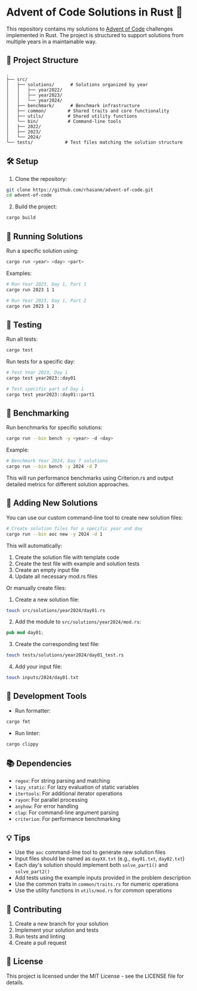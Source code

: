 # Advent of Code Solutions in Rust 🦀

This repository contains my solutions to [Advent of Code](https://adventofcode.com/) challenges implemented in Rust. The project is structured to support solutions from multiple years in a maintainable way.

## 🚀 Project Structure

```
.
├── src/
│   ├── solutions/      # Solutions organized by year
│   │   ├── year2022/
│   │   ├── year2023/
│   │   └── year2024/
│   ├── benchmark/      # Benchmark infrastructure
│   ├── common/        # Shared traits and core functionality
│   ├── utils/         # Shared utility functions
│   └── bin/           # Command-line tools
│   ├── 2022/
│   ├── 2023/
│   └── 2024/
└── tests/            # Test files matching the solution structure
```

## 🛠️ Setup

1. Clone the repository:
```bash
git clone https://github.com/rhasanm/advent-of-code.git
cd advent-of-code
```

2. Build the project:
```bash
cargo build
```

## 🎯 Running Solutions

Run a specific solution using:
```bash
cargo run <year> <day> <part>
```

Examples:
```bash
# Run Year 2023, Day 1, Part 1
cargo run 2023 1 1

# Run Year 2023, Day 1, Part 2
cargo run 2023 1 2
```

## 🧪 Testing

Run all tests:
```bash
cargo test
```

Run tests for a specific day:
```bash
# Test Year 2023, Day 1
cargo test year2023::day01

# Test specific part of Day 1
cargo test year2023::day01::part1
```

## 🚀 Benchmarking

Run benchmarks for specific solutions:
```bash
cargo run --bin bench -y <year> -d <day>
```

Example:
```bash
# Benchmark Year 2024, Day 7 solutions
cargo run --bin bench -y 2024 -d 7
```

This will run performance benchmarks using Criterion.rs and output detailed metrics for different solution approaches.

## 📝 Adding New Solutions

You can use our custom command-line tool to create new solution files:

```bash
# Create solution files for a specific year and day
cargo run --bin aoc new -y 2024 -d 1
```

This will automatically:
1. Create the solution file with template code
2. Create the test file with example and solution tests
3. Create an empty input file
4. Update all necessary mod.rs files

Or manually create files:

1. Create a new solution file:
```bash
touch src/solutions/year2024/day01.rs
```

2. Add the module to `src/solutions/year2024/mod.rs`:
```rust
pub mod day01;
```

3. Create the corresponding test file:
```bash
touch tests/solutions/year2024/day01_test.rs
```

4. Add your input file:
```bash
touch inputs/2024/day01.txt
```

## 🔧 Development Tools

- Run formatter:
```bash
cargo fmt
```

- Run linter:
```bash
cargo clippy
```

## 📚 Dependencies

- `regex`: For string parsing and matching
- `lazy_static`: For lazy evaluation of static variables
- `itertools`: For additional iterator operations
- `rayon`: For parallel processing
- `anyhow`: For error handling
- `clap`: For command-line argument parsing
- `criterion`: For performance benchmarking

## 💡 Tips

- Use the `aoc` command-line tool to generate new solution files
- Input files should be named as `dayXX.txt` (e.g., `day01.txt`, `day02.txt`)
- Each day's solution should implement both `solve_part1()` and `solve_part2()`
- Add tests using the example inputs provided in the problem description
- Use the common traits in `common/traits.rs` for numeric operations
- Use the utility functions in `utils/mod.rs` for common operations

## 🤝 Contributing

1. Create a new branch for your solution
2. Implement your solution and tests
3. Run tests and linting
4. Create a pull request

## 📜 License

This project is licensed under the MIT License - see the LICENSE file for details.